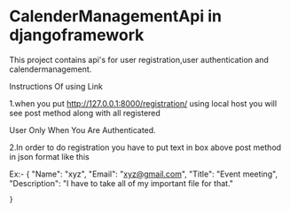 # CalenderManagementApi in djangoframework
This project contains api's for user registration,user authentication and calendermanagement.

Instructions Of using Link

1.when you put http://127.0.0.1:8000/registration/ using local host you will see post method along with all registered

User Only When You Are Authenticated.

2.In order to do registration you have to put text in box above post method in json format like this

Ex:- {
        "Name": "xyz",
        "Email": "xyz@gmail.com",
        "Title": "Event meeting",
        "Description": "I have to take all of my important file for that."
        
    }
